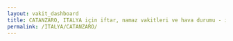 ```yaml
---
layout: vakit_dashboard
title: CATANZARO, ITALYA için iftar, namaz vakitleri ve hava durumu - ilçe/eyalet seç
permalink: /ITALYA/CATANZARO/
---
```


<script type="text/javascript">
  var GLOBAL_COUNTRY = 'ITALYA';
  var GLOBAL_CITY = 'CATANZARO';
  var GLOBAL_STATE = '';
  var lat = 72;
  var lon = 21;
</script>
